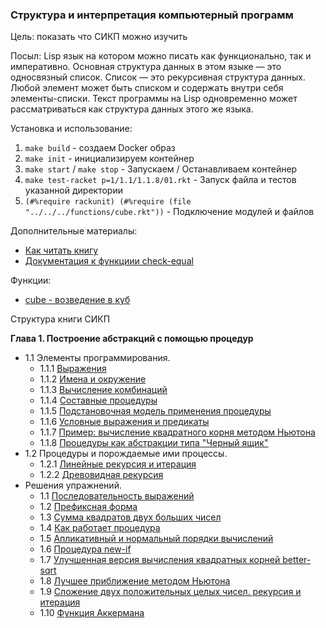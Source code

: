 
### Структура и интерпретация компьютерный программ

Цель: показать что СИКП можно изучить

Посыл: Lisp язык на котором можно писать как функционально, так и императивно. 
Основная структура данных в этом языке — это односвязный список. Список — это рекурсивная структура данных.
Любой элемент может быть списком и содержать внутри себя элементы-списки.
Текст программы на Lisp одновременно может рассматриваться как структура данных этого же языка.

Установка и использование:

1. `make build` - создаем Docker образ
2. `make init` - инициализируем контейнер
3. `make start` / `make stop` - Запускаем / Останавливаем контейнер
4. `make test-racket p=1/1.1/1.1.8/01.rkt` - Запуск файла и тестов указанной директории
5. `(#%require rackunit) (#%require (file "../../../functions/cube.rkt"))` - Подключение модулей и файлов

Дополнительные материалы:

- [Как читать книгу](https://guides.hexlet.io/how-to-learn-sicp/)
- [Документация к функциии check-equal](https://docs.racket-lang.org/rackunit/api.html?q=check-equal)

Функции:

- [cube - возведение в куб](./racket/functions/cube.rkt)

Структура книги СИКП

**Глава 1. Построение абстракций с помощью процедур**
- 1.1 Элементы программирования.
    - 1.1.1 [Выражения](./racket/1/1.1/1.1.1/01.rkt)
    - 1.1.2 [Имена и окружение](./racket/1/1.1/1.1.2/01.rkt)   
    - 1.1.3 [Вычисление комбинаций](./racket/1/1.1/1.1.3/01.rkt)   
    - 1.1.4 [Составные процедуры](./racket/1/1.1/1.1.4/01.rkt)   
    - 1.1.5 [Подстановочная модель применения процедуры](./racket/1/1.1/1.1.5/01.rkt)   
    - 1.1.6 [Условные выражения и предикаты](./racket/1/1.1/1.1.6/01.rkt)
    - 1.1.7 [Пример: вычисление квадратного корня методом Ньютона](./racket/1/1.1/1.1.7/01.rkt)
    - 1.1.8 [Процедуры как абстракции типа "Черный ящик"](./racket/1/1.1/1.1.8/01.rkt)
- 1.2 Процедуры и порождаемые ими процессы.
    - 1.2.1 [Линейные рекурсия и итерация](./racket/1/1.2/1.2.1/01.rkt)
    - 1.2.2 [Древовидная рекурсия](./racket/1/1.2/1.2.2/01.rkt)
- Решения упражнений.
    - 1.1 [Последовательность выражений](./racket/solutions/1.1.rkt)
    - 1.2 [Префиксная форма](./racket/solutions/1.2.rkt)
    - 1.3 [Сумма квадратов двух больших чисел](./racket/solutions/1.3.rkt)
    - 1.4 [Как работает процедура](./racket/solutions/1.4.rkt)
    - 1.5 [Апликативный и нормальный порядки вычислений](./racket/solutions/1.5.rkt)
    - 1.6 [Процедура new-if](./racket/solutions/1.6.rkt)
    - 1.7 [Улучшенная версия вычисления квадратных корней better-sqrt](./racket/solutions/1.7.rkt)
    - 1.8 [Лучшее приближение методом Ньютона](./racket/solutions/1.8.rkt)
    - 1.9 [Сложение двух положительных целых чисел. рекурсия и итерация](./racket/solutions/1.9.rkt)
    - 1.10 [Функция Аккермана](./racket/solutions/1.10.rkt)  